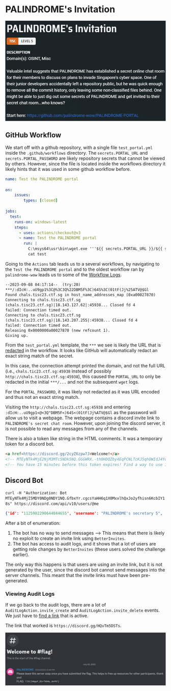 # PALINDROME's Invitation
![picture 1](images/d182ee3abae7132a707885086ed15d98f00a34591c0e3308b1ba1cd0715848ce.png)  


## GitHub Workflow
We start off with a github repository, with a single file `test_portal.yml` inside the `.github/workflows` directory. The `secrets.PORTAL_URL` and `secrets.PORTAL_PASSWORD` are likely repository secrets that cannot be viewed by others. However, since the file is located inside the workflows directory it likely hints that it was used in some github workflow before.

```yml
name: Test the PALINDROME portal

on:
    issues:
        types: [closed]

jobs:
  test:
    runs-on: windows-latest
    steps:
      - uses: actions/checkout@v3
      - name: Test the PALINDROME portal
        run: | 
          C:\msys64\usr\bin\wget.exe '''${{ secrets.PORTAL_URL }}/${{ secrets.PORTAL_PASSWORD }}''' -O test -d -v
          cat test
```

Going to the `Actions` tab leads us to a several workflows, by navigating to the `Test the PALINDROME portal` and to the oldest workflow ran by `palindrome-wow` leads us to some of the [Workflow Logs](https://github.com/palindrome-wow/PALINDROME-PORTAL/actions/runs/6117080632/job/16604234246).

```
--2023-09-08 04:17:14--  (try:20)  ***/:dIcH:..uU9gp1%3C@%3C3Q%22DBM5F%3C)64S%3C(01tF(Jj%25ATV@$Gl
Found chals.tisc23.ctf.sg in host_name_addresses_map (0xa00027870)
Connecting to chals.tisc23.ctf.sg (chals.tisc23.ctf.sg)|18.143.127.62|:45938... Closed fd 4
failed: Connection timed out.
Connecting to chals.tisc23.ctf.sg (chals.tisc23.ctf.sg)|18.143.207.255|:45938... Closed fd 4
failed: Connection timed out.
Releasing 0x0000000a00027870 (new refcount 1).
Giving up.
```

From the `test_portal.yml` template, the `***` we see is likely the URL that is [redacted](https://docs.github.com/en/actions/security-guides/using-secrets-in-github-actions) in the workflow. It looks like GitHub will automatically redact an exact string match of the secret. 

In this case, the connection attempt printed the domain, and not the full URL (i.e., `chals.tic23.ctf.sg:45938` instead of possibly `http://chals.tisc23.ctf.sg:45938`), this caused the `PORTAL_URL` to only be redacted in the initial `***/...` and not the subsequent `wget` logs.

For the `PORTAL_PASSWORD`, it was likely not redacted as it was URL encoded and thus not an exact string match.

Visiting the `http://chals.tisc23.ctf.sg:45938` and entering `:dIcH:..uU9gp1<@<3Q"DBM5F<)64S<(01tF(Jj%ATV@$Gl` as the password will allow us to visit a webpage. The webpage contains a discord invite link to `PALINDROME's secret chat room`. However, upon joining the discord server, it is not possible to read any messages from any of the channels.

There is also a token like string in the HTML comments. It was a temporary token for a discord bot.

```html
<a href=https://discord.gg/2cyZ6zpw7J>Welcome!</a>
<!-- MTEyNTk4MjE2NjM3MTc5NDk5NQ.GGGWRX.-th0HDQZby4EqPCNLTcKJ5qhOWIdJ4YquOzD2Q -->
<!-- You have 15 minutes before this token expires! Find a way to use it and be fast! You can always re-enter the password to get a new token, but please be considerate, it is highly limited. -->
```

## Discord Bot

`curl -H "Authorization: Bot MTEyNTk4MjI5MDY0NDg0NDY1NQ.GfbxYr.cgcsYaHH6q1X0MxxlhQxJo2yfhisn6KcbIY18s" https://discord.com/api/v10/users/@me`

```json
{'id': '1125982290644844655', 'username': "PALINDROME's secretary 5", 'avatar': None, 'discriminator': '5233', 'public_flags': 0, 'flags': 0, 'bot': True, 'banner': None, 'accent_color': None, 'global_name': None, 'avatar_decoration_data': None, 'banner_color': None, 'mfa_enabled': False, 'locale': 'en-US', 'premium_type': 0, 'email': None, 'verified': True, 'bio': ''}
```

After a bit of enumeration:
1. The bot has no way to send messages --> This means that there is likely no exploit to create an invite link using `BetterInvites`.
2. The bot has access to audit logs, and it shows that a lot of users are getting role changes by `BetterInvites` (these users solved the challenge earlier).

The only way this happens is that users are using an invite link, but it is not generated by the user, since the discord bot cannot send messages into the server channels. This meant that the invite links must have been pre-generated.

### Viewing Audit Logs
If we go back to the audit logs, there are a lot of `AuditLogAction.invite_create` and `AuditLogAction.invite_delete` events. We just have to [find a link](./Challenge%205/solve.py) that is active. 

The link that worked is `https://discord.gg/HQvTm5DSTs`.

![picture 0](images/e218ce1267069fe82c9f6d8a4a01824f2c60e35ac0e723f09269459fbacb6b80.png)  

